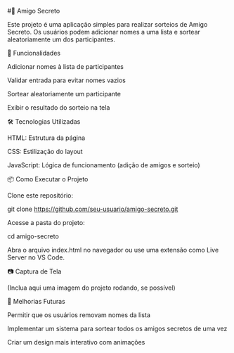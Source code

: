 #🎁 Amigo Secreto

Este projeto é uma aplicação simples para realizar sorteios de Amigo Secreto. Os usuários podem adicionar nomes a uma lista e sortear aleatoriamente um dos participantes.

🚀 Funcionalidades

Adicionar nomes à lista de participantes

Validar entrada para evitar nomes vazios

Sortear aleatoriamente um participante

Exibir o resultado do sorteio na tela

🛠️ Tecnologias Utilizadas

HTML: Estrutura da página

CSS: Estilização do layout

JavaScript: Lógica de funcionamento (adição de amigos e sorteio)

📦 Como Executar o Projeto

Clone este repositório:

git clone https://github.com/seu-usuario/amigo-secreto.git

Acesse a pasta do projeto:

cd amigo-secreto

Abra o arquivo index.html no navegador ou use uma extensão como Live Server no VS Code.

📷 Captura de Tela

(Inclua aqui uma imagem do projeto rodando, se possível)

📌 Melhorias Futuras

Permitir que os usuários removam nomes da lista

Implementar um sistema para sortear todos os amigos secretos de uma vez

Criar um design mais interativo com animações
